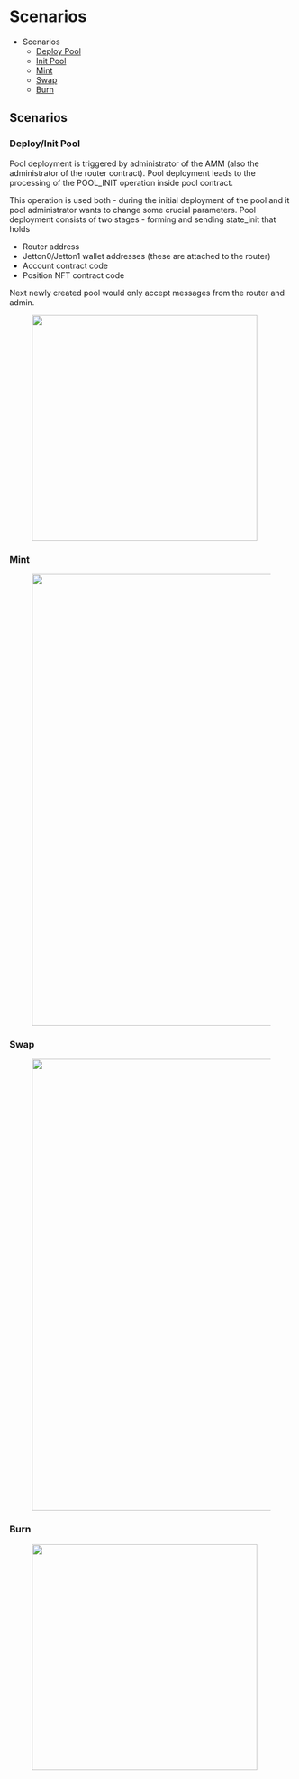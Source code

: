 # Scenarios

* Scenarios
  * [Deploy Pool](scenarios.md#deploy-pool)
  * [Init Pool](scenarios.md#init-pool)
  * [Mint](scenarios.md#mint)
  * [Swap](scenarios.md#swap)
  * [Burn](scenarios.md#burn)

## Scenarios

### Deploy/Init Pool

Pool deployment is triggered by administrator of the AMM (also the administrator of the router contract). Pool deployment leads to the processing of the POOL\_INIT operation inside pool contract.

This operation is used both - during the initial deployment of the pool and it pool administrator wants to change some crucial parameters. 
Pool deployment consists of two stages - forming and sending state_init that holds
  * Router address
  * Jetton0/Jetton1 wallet addresses (these are attached to the router)
  * Account contract code
  * Position NFT contract code

Next newly created pool would only accept messages from the router and admin. 

<figure><img src="../../images/init.svg" alt="" width="400"><figcaption></figcaption></figure>

### Mint

<figure><img src="../../images/mint.svg" alt="" width="800"><figcaption></figcaption></figure>

### Swap

<figure><img src="../../images/swap.svg" alt="" width="800"><figcaption></figcaption></figure>

### Burn

<figure><img src="../../images/burn.svg" alt="" width="400"><figcaption></figcaption></figure>

